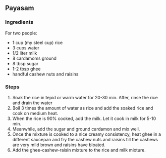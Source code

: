 ## Payasam

### Ingredients

For two people:

- 1 cup (my steel cup) rice 
- 3 cups water
- 1/2 liter milk
- 8 cardamoms ground
- 8 tbsp sugar
- 1-2 tbsp ghee
- handful cashew nuts and raisins

### Steps

1. Soak the rice in tepid or warm water for 20-30 min. After, rinse the rice and drain the water 
2. Boil 3 times the amount of water as rice and add the soaked rice and cook on medium heat. 
3. When the rice is 90% cooked, add the milk.  Let it cook in milk for 5-10 min.
4. Meanwhile, add the sugar and ground cardamon and mix well.
5. Once the mixture is cooked to a nice creamy consistency, heat ghee in a different saucepan and fry the cashew nuts and raisins till the cashews are very mild brown and raisins have bloated. 
6. Add the ghee-cashew-raisin mixture to the rice and milk mixture.
